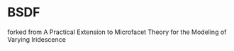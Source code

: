# BSDF
forked from A Practical Extension to Microfacet Theory for the Modeling of Varying Iridescence 
